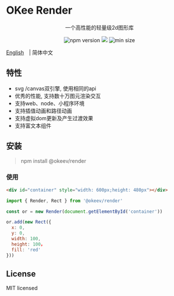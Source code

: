 # OKee Render

<p align="center">一个高性能的轻量级2d图形库</p>
<p align="center">
    <img src="https://img.shields.io/npm/v/@okeev/render" alt="npm version" />
    <img src="https://img.shields.io/badge/language-typescript-red.svg" />
    <img src="https://img.shields.io/bundlephobia/min/@okeev/render" alt="min size" />
</p>

[English](./README.md)　| 简体中文

## 特性

* svg /canvas双引擎, 使用相同的api
* 优秀的性能, 支持数十万图元渲染交互
* 支持web、node、小程序环境
* 支持插值动画和路径动画
* 支持虚拟dom更新及产生过渡效果
* 支持富文本组件


## 安装
> npm install @okeev/render

### 使用
```html
<div id="container" style="width: 600px;height: 480px"></div>
```

```js
import { Render, Rect } from '@okeev/render'

const or = new Render(document.getElementById('container'))

or.add(new Rect({
  x: 0,
  y: 0,
  width: 100,
  height: 100，
  fill: 'red'
}))
```

## License

MIT licensed